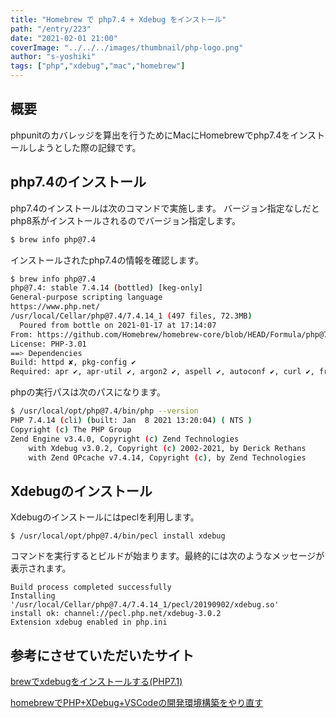 ```yaml
---
title: "Homebrew で php7.4 + Xdebug をインストール"
path: "/entry/223"
date: "2021-02-01 21:00"
coverImage: "../../../images/thumbnail/php-logo.png"
author: "s-yoshiki"
tags: ["php","xdebug","mac","homebrew"]
---
```


## 概要

phpunitのカバレッジを算出を行うためにMacにHomebrewでphp7.4をインストールしようとした際の記録です。


## php7.4のインストール

php7.4のインストールは次のコマンドで実施します。
バージョン指定なしだとphp8系がインストールされるのでバージョン指定します。

```bash
$ brew info php@7.4
```

インストールされたphp7.4の情報を確認します。

```bash
$ brew info php@7.4
php@7.4: stable 7.4.14 (bottled) [keg-only]
General-purpose scripting language
https://www.php.net/
/usr/local/Cellar/php@7.4/7.4.14_1 (497 files, 72.3MB)
  Poured from bottle on 2021-01-17 at 17:14:07
From: https://github.com/Homebrew/homebrew-core/blob/HEAD/Formula/php@7.4.rb
License: PHP-3.01
==> Dependencies
Build: httpd ✘, pkg-config ✔
Required: apr ✔, apr-util ✔, argon2 ✔, aspell ✔, autoconf ✔, curl ✔, freetds ✔, gd ✘, gettext ✔, glib ✔, gmp ✔, icu4c ✔, krb5 ✔, libffi ✔, libpq ✔, libsodium ✔, libzip ✔, oniguruma ✔, openldap ✘, openssl@1.1 ✔, pcre2 ✔, sqlite ✔, tidy-html5 ✔, unixodbc ✔
```

phpの実行パスは次のパスになります。

```bash
$ /usr/local/opt/php@7.4/bin/php --version
PHP 7.4.14 (cli) (built: Jan  8 2021 13:20:04) ( NTS )
Copyright (c) The PHP Group
Zend Engine v3.4.0, Copyright (c) Zend Technologies
    with Xdebug v3.0.2, Copyright (c) 2002-2021, by Derick Rethans
    with Zend OPcache v7.4.14, Copyright (c), by Zend Technologies
```

## Xdebugのインストール

Xdebugのインストールにはpeclを利用します。

```
$ /usr/local/opt/php@7.4/bin/pecl install xdebug
```

コマンドを実行するとビルドが始まります。最終的には次のようなメッセージが表示されます。

```
Build process completed successfully
Installing '/usr/local/Cellar/php@7.4/7.4.14_1/pecl/20190902/xdebug.so'
install ok: channel://pecl.php.net/xdebug-3.0.2
Extension xdebug enabled in php.ini
```

## 参考にさせていただいたサイト

[brewでxdebugをインストールする(PHP7.1)](https://qiita.com/suin/items/84c0479054809f058f07)

[homebrewでPHP+XDebug+VSCodeの開発環境構築をやり直す](https://qiita.com/kiwi26/items/7e94fb042c5ae819d2d8)